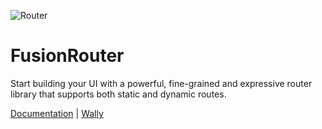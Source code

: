 ![Router](https://user-images.githubusercontent.com/40730127/160251857-1329b88d-236b-4166-954b-2345a8700d97.png)

# FusionRouter
Start building your UI with a powerful, fine-grained and expressive router library that supports both static and dynamic routes.

[Documentation](./docs/README.md) | [Wally](https://wally.run/package/7kayoh/fusionrouter)
